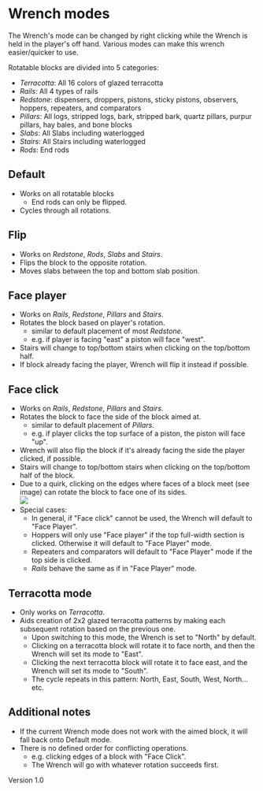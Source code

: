 # Wrench modes

The Wrench's mode can be changed by right clicking while the Wrench is held in the player's off hand.
Various modes can make this wrench easier/quicker to use.

Rotatable blocks are divided into 5 categories:
* *Terracotta*: All 16 colors of glazed terracotta
* *Rails*: All 4 types of rails
* *Redstone*: dispensers, droppers, pistons, sticky pistons, observers, hoppers, repeaters, and comparators
* *Pillars*: All logs, stripped logs, bark, stripped bark, quartz pillars, purpur pillars, hay bales, and bone blocks
* *Slabs*: All Slabs including waterlogged
* *Stairs*: All Stairs including waterlogged
* *Rods*: End rods

## Default
* Works on all rotatable blocks
  * End rods can only be flipped.
* Cycles through all rotations.

## Flip
* Works on *Redstone*, *Rods*, *Slabs* and *Stairs*.
* Flips the block to the opposite rotation.
* Moves slabs between the top and bottom slab position.

## Face player
* Works on *Rails*, *Redstone*, *Pillars* and *Stairs*.
* Rotates the block based on player's rotation.
  * similar to default placement of most *Redstone*.
  * e.g. if player is facing "east" a piston will face "west".
* Stairs will change to top/bottom stairs when clicking on the top/bottom half.
* If block already facing the player, Wrench will flip it instead if possible.

## Face click
* Works on *Rails*, *Redstone*, *Pillars* and *Stairs*.
* Rotates the block to face the side of the block aimed at.
  * similar to default placement of *Pillars*.
  * e.g. if player clicks the top surface of a piston, the piston will face "up".
* Wrench will also flip the block if it's already facing the side the player clicked, if possible.
* Stairs will change to top/bottom stairs when clicking on the top/bottom half of the block.
* Due to a quirk, clicking on the edges where faces of a block meet (see image) can rotate the block to face one of its sides.  
  ![](https://i.imgur.com/3NYmwIe.png)
* Special cases:
  * In general, if "Face click" cannot be used, the Wrench will default to "Face Player".
  * Hoppers will only use "Face player" if the top full-width section is clicked. Otherwise it will default to "Face Player" mode.
  * Repeaters and comparators will default to "Face Player" mode if the top side is clicked.
  * *Rails* behave the same as if in "Face Player" mode.

## Terracotta mode
* Only works on *Terracotta*.
* Aids creation of 2x2 glazed terracotta patterns by making each subsequent rotation based on the previous one.
  * Upon switching to this mode, the Wrench is set to "North" by default.
  * Clicking on a terracotta block will rotate it to face north, and then the Wrench will set its mode to "East".
  * Clicking the next terracotta block will rotate it to face east, and the Wrench will set its mode to "South".
  * The cycle repeats in this pattern: North, East, South, West, North... etc.

## Additional notes
* If the current Wrench mode does not work with the aimed block, it will fall back onto Default mode.
* There is no defined order for conflicting operations.
  * e.g. clicking edges of a block with "Face Click".
  * The Wrench will go with whatever rotation succeeds first.

Version 1.0